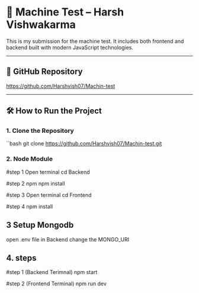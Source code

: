 

# 🧪 Machine Test – Harsh Vishwakarma

This is my submission for the machine test. It includes both frontend and backend built with modern JavaScript technologies.

---

## 🔗 GitHub Repository

https://github.com/Harshvish07/Machin-test

---

## 🛠️ How to Run the Project

### 1. Clone the Repository

``bash
git clone https://github.com/Harshvish07/Machin-test.git


### 2. Node Module

#step 1
Open terminal cd Backend 

#step 2 
npm npm install

#step 3
Open terminal cd Frontend 

#step 4
npm install

## 3 Setup Mongodb

open .env file in Backend change the MONGO_URI 

## 4. steps

#step 1 (Backend Terimnal)
npm start

#step 2 (Frontend Terminal)
npm run dev



